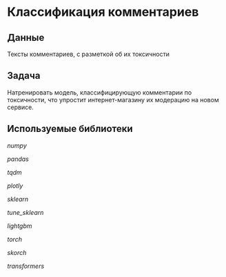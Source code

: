 # Классификация комментариев

## Данные

Тексты комментариев, с разметкой об их токсичности

## Задача

Натренировать модель, классифицирующую комментарии по токсичности, что упростит интернет-магазину их модерацию на новом сервисе.

## Используемые библиотеки

*numpy*

*pandas*

*tqdm*

*plotly*

*sklearn*

*tune_sklearn*

*lightgbm*

*torch*

*skorch*

*transformers*
